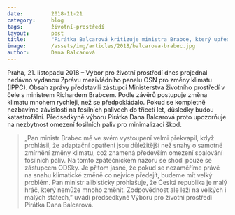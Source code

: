 ```yaml
---
date:         2018-11-21
category:     blog
tags:         životní-prostředí
layout:       post
title:        "Pirátka Balcarová kritizuje ministra Brabce, který upřednostňuje adaptační opatření namísto preventivních"
image:        /assets/img/articles/2018/balcarova-brabec.jpg
author:       Dana Balcarová
---
```


Praha, 21. listopadu 2018 – Výbor pro životní prostředí dnes projednal nedávno vydanou Zprávu mezivládního panelu OSN pro změny klimatu (IPPC). Obsah zprávy představili zástupci Ministerstva životního prostředí v čele s ministrem Richardem Brabcem. Podle závěrů postupuje změna klimatu mnohem rychleji, než se předpokládalo. Pokud se kompletně nezbavíme závislosti na fosilních palivech do třiceti let, důsledky budou katastrofální. Předsedkyně výboru Pirátka Dana Balcarová proto upozorňuje na nezbytnost omezení fosilních paliv pro minimalizaci škod. 

> „Pan ministr Brabec mě ve svém vystoupení velmi překvapil, když prohlásil, že adaptační opatření jsou důležitější než snahy o samotné zmírnění změny klimatu, což znamená především omezení spalování fosilních paliv. Na tomto zpátečnickém názoru se shodl pouze se zástupcem ODSky. Je přitom jasné, že pokud se nezaměříme právě na snahu klimatické změně co nejvíce předejít, budeme mít velký problém. Pan ministr alibisticky prohlašuje, že Česká republika je malý hráč, který nemůže mnoho změnit. Zodpovědnost ale leží na velkých i malých státech,” uvádí předsedkyně Výboru pro životní prostředí Pirátka Dana Balcarová.
